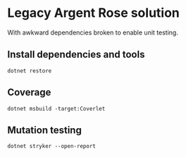# Legacy Argent Rose solution

With awkward dependencies broken to enable unit testing.

## Install dependencies and tools

`dotnet restore`

## Coverage

`dotnet msbuild -target:Coverlet`

## Mutation testing

`dotnet stryker --open-report`

